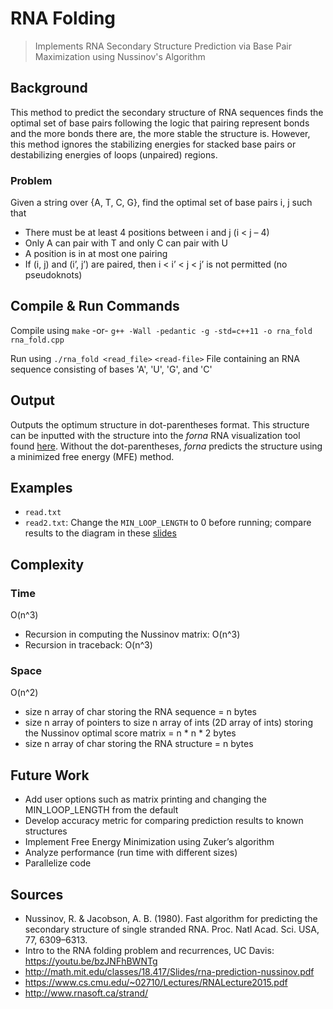 # RNA Folding
> Implements RNA Secondary Structure Prediction via Base Pair Maximization using Nussinov's Algorithm

## Background

This method to predict the secondary structure of RNA sequences finds the optimal set of base pairs following the logic that pairing represent bonds and the more bonds there are, the more stable the structure is. However, this method ignores the stabilizing energies for stacked base pairs or destabilizing energies of loops (unpaired) regions.

### Problem

Given a string over {A, T, C, G}, find the optimal set of base pairs i, j such that
* There must be at least 4 positions between i and j (i < j – 4)
* Only A can pair with T and only C can pair with U
* A position is in at most one pairing
* If (i, j) and (i’, j’) are paired, then i < i’ < j < j’ is not permitted (no pseudoknots)


## Compile & Run Commands

Compile using `make` -or-
  `g++ -Wall -pedantic -g -std=c++11 -o rna_fold rna_fold.cpp`

Run using `./rna_fold <read_file>`
`<read-file>` File containing an RNA sequence consisting of bases 'A', 'U', 'G', and 'C'

## Output

Outputs the optimum structure in dot-parentheses format. This structure can be inputted with the structure into the _forna_ RNA visualization tool found [here](http://rna.tbi.univie.ac.at/forna/). Without the dot-parentheses, _forna_ predicts the structure using a minimized free energy (MFE) method.

## Examples

* `read.txt`
* `read2.txt`: Change the `MIN_LOOP_LENGTH` to 0 before running; compare results to the diagram in these [slides](http://math.mit.edu/classes/18.417/Slides/rna-prediction-nussinov.pdf)

## Complexity

### Time

O(n^3)

* Recursion in computing the Nussinov matrix: O(n^3)
* Recursion in traceback: O(n^3)

### Space

O(n^2)

* size n array of char storing the RNA sequence = n bytes
* size n array of pointers to size n array of ints (2D array of ints) storing the Nussinov optimal score matrix = n * n * 2 bytes
* size n array of char storing the RNA structure = n bytes


## Future Work

* Add user options such as matrix printing and changing the MIN_LOOP_LENGTH from the default
* Develop accuracy metric for comparing prediction results to known structures
* Implement Free Energy Minimization using Zuker’s algorithm
* Analyze performance (run time with different sizes)
* Parallelize code

## Sources

* Nussinov, R. & Jacobson, A. B. (1980). Fast algorithm for predicting the secondary structure of single stranded RNA. Proc. Natl Acad. Sci. USA, 77, 6309–6313.
* Intro to the RNA folding problem and recurrences, UC Davis: https://youtu.be/bzJNFhBWNTg
* http://math.mit.edu/classes/18.417/Slides/rna-prediction-nussinov.pdf
* https://www.cs.cmu.edu/~02710/Lectures/RNALecture2015.pdf
* http://www.rnasoft.ca/strand/
